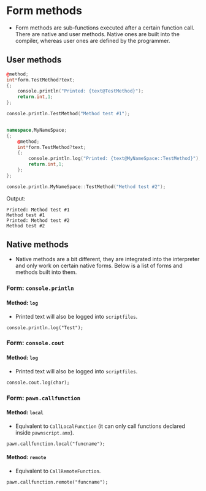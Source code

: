 # Form methods

- Form methods are sub-functions executed after a certain function call. There are native and user methods. Native ones are built into the compiler, whereas user ones are defined by the programmer.

## User methods

```cpp
@method;
int*form.TestMethod?text;
{;
	console.println("Printed: {text@TestMethod}");
	return.int,1;
};

console.println.TestMethod("Method test #1");


namespace,MyNameSpace;
{;
	@method;
	int*form.TestMethod?text;
	{;
		console.println.log("Printed: {text@MyNameSpace::TestMethod}");
		return.int,1;
	};
};

console.println.MyNameSpace::TestMethod("Method test #2");
```

Output:

```
Printed: Method test #1
Method test #1
Printed: Method test #2
Method test #2
```

## Native methods

- Native methods are a bit different, they are integrated into the interpreter and only work on certain native forms. Below is a list of forms and methods built into them.

### Form: `console.println`

#### Method: `log`

- Printed text will also be logged into `scriptfiles`.

```pawn
console.println.log("Test");
```

### Form: `console.cout`

#### Method: `log`

- Printed text will also be logged into `scriptfiles`.

```pawn
console.cout.log(char);
```

### Form: `pawn.callfunction`

#### Method: `local`

- Equivalent to `CallLocalFunction` (it can only call functions declared inside `pawnscript.amx`).

```pawn
pawn.callfunction.local("funcname");
```

#### Method: `remote`

- Equivalent to `CallRemoteFunction`.

```pawn
pawn.callfunction.remote("funcname");
```

